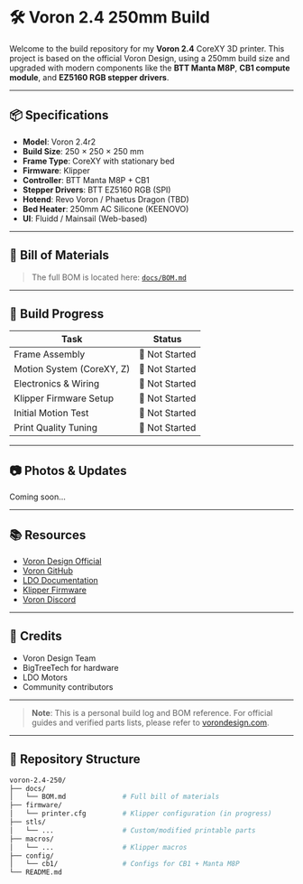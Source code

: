 # 🛠️ Voron 2.4 250mm Build

Welcome to the build repository for my **Voron 2.4** CoreXY 3D printer. This project is based on the official Voron Design, using a 250mm build size and upgraded with modern components like the **BTT Manta M8P**, **CB1 compute module**, and **EZ5160 RGB stepper drivers**.

---

## 📦 Specifications

- **Model**: Voron 2.4r2  
- **Build Size**: 250 × 250 × 250 mm  
- **Frame Type**: CoreXY with stationary bed  
- **Firmware**: Klipper  
- **Controller**: BTT Manta M8P + CB1  
- **Stepper Drivers**: BTT EZ5160 RGB (SPI)  
- **Hotend**: Revo Voron / Phaetus Dragon (TBD)  
- **Bed Heater**: 250mm AC Silicone (KEENOVO)  
- **UI**: Fluidd / Mainsail (Web-based)  

---

## 🧾 Bill of Materials

> The full BOM is located here: [`docs/BOM.md`](docs/BOM.md)

---

## 🚧 Build Progress

| Task                          | Status         |
|-------------------------------|----------------|
| Frame Assembly                | 🔲 Not Started |
| Motion System (CoreXY, Z)     | 🔲 Not Started |
| Electronics & Wiring          | 🔲 Not Started |
| Klipper Firmware Setup        | 🔲 Not Started |
| Initial Motion Test           | 🔲 Not Started |
| Print Quality Tuning          | 🔲 Not Started |

---

## 📷 Photos & Updates

Coming soon…

---

## 📚 Resources

- [Voron Design Official](https://vorondesign.com/)
- [Voron GitHub](https://github.com/VoronDesign)
- [LDO Documentation](https://docs.ldomotors.com/)
- [Klipper Firmware](https://www.klipper3d.org/)
- [Voron Discord](https://discord.gg/voron)

---

## 🤝 Credits

- Voron Design Team  
- BigTreeTech for hardware  
- LDO Motors  
- Community contributors  

---

> **Note**: This is a personal build log and BOM reference. For official guides and verified parts lists, please refer to [vorondesign.com](https://vorondesign.com).

---

## 📁 Repository Structure

```bash
voron-2.4-250/
├── docs/
│   └── BOM.md              # Full bill of materials
├── firmware/
│   └── printer.cfg         # Klipper configuration (in progress)
├── stls/
│   └── ...                 # Custom/modified printable parts
├── macros/
│   └── ...                 # Klipper macros
├── config/
│   └── cb1/                # Configs for CB1 + Manta M8P
└── README.md
